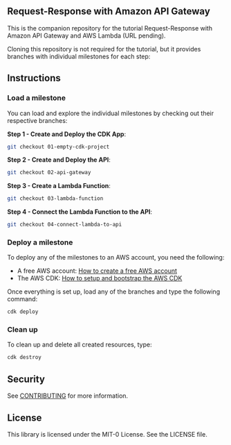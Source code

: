 ## Request-Response with Amazon API Gateway

This is the companion repository for the tutorial Request-Response with Amazon API Gateway and AWS Lambda (URL pending).

Cloning this repository is not required for the tutorial, but it provides branches with individual milestones for each step:

## Instructions

### Load a milestone 
You can load and explore the individual milestones by checking out their respective branches:

**Step 1 - Create and Deploy the CDK App**:

```bash
git checkout 01-empty-cdk-project
```

**Step 2 - Create and Deploy the API**:

```bash
git checkout 02-api-gateway
```

**Step 3 - Create a Lambda Function**:

```bash
git checkout 03-lambda-function
```

**Step 4 - Connect the Lambda Function to the API**:

```bash
git checkout 04-connect-lambda-to-api
```

### Deploy a milestone

To deploy any of the milestones to an AWS account, you need the following:
- A free AWS account: [How to create a free AWS account](https://aws.amazon.com/getting-started/guides/setup-environment/)
- The AWS CDK: [How to setup and bootstrap the AWS CDK](https://aws.amazon.com/getting-started/guides/setup-cdk/)

Once everything is set up, load any of the branches and type the following command:

```bash
cdk deploy
```

### Clean up

To clean up and delete all created resources, type:

```bash
cdk destroy
```

## Security

See [CONTRIBUTING](CONTRIBUTING.md#security-issue-notifications) for more information.

## License

This library is licensed under the MIT-0 License. See the LICENSE file.

